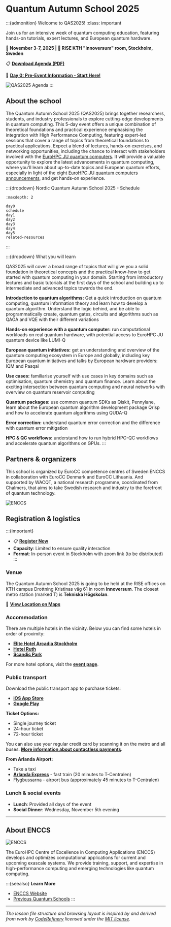 # Quantum Autumn School 2025

:::{admonition} Welcome to QAS2025!
:class: important

Join us for an intensive week of quantum computing education, featuring hands-on tutorials, expert lectures, and European quantum hardware.

**📅 November 3-7, 2025 | 📍 RISE KTH "Innoversum" room, Stockholm, Sweden**

📋 **[Download Agenda (PDF)](resources/QAS2025agenda.pdf)**

🎯 **[Day 0: Pre-Event Information - Start Here!](day0.md)**

![QAS2025 Agenda](img/QAS2025agenda.png)
:::

## About the school

The Quantum Autumn School 2025 (QAS2025) brings together researchers, students, and industry professionals to explore cutting-edge developments in quantum computing. This 5-day event offers a unique combination of theoretical foundations and practical experience emphasising the integration with High Performance Computing, featuring expert-led sessions that cover a range of topics from theoretical foundations to practical applications. Expect a blend of lectures, hands-on exercises, and networking opportunities, including the chance to interact with stakeholders involved with the [EuroHPC JU quantum computers](https://www.eurohpc-ju.europa.eu/eurohpc-quantum-computers_en). It will provide a valuable opportunity to explore the latest advancements in quantum computing, where you'll learn about up-to-date topics and European quantum efforts, especially in light of the eight [EuroHPC JU quantum computers announcements](https://www.eurohpc-ju.europa.eu/eurohpc-quantum-computers_en), and get hands-on experience.

:::{dropdown} Nordic Quantum Autumn School 2025 - Schedule

```{toctree}
:maxdepth: 2

day0
schedule
day1
day2
day3
day4
day5
related-resources
```
:::

:::{dropdown} What you will learn

QAS2025 will cover a broad range of topics that will give you a solid foundation in theoretical concepts and the practical know-how to get started with quantum computing in your domain. Starting from introductory lectures and basic tutorials at the first days of the school and building up to intermediate and advanced topics towards the end.

**Introduction to quantum algorithms:** Get a quick introduction on quantum computing, quantum information theory and learn how to develop a quantum algorithm. Understand the logic behind, and be able to programmatically create, quantum gates, circuits and algorithms such as QAOA and VQE with their different variations

**Hands-on experience with a quantum computer:** run computational workloads on real quantum hardware, with potential access to EuroHPC JU quantum device like LUMI-Q

**European quantum initiatives:** get an understanding and overview of the quantum computing ecosystem in Europe and globally, including key European quantum initiatives and talks by European hardware providers: IQM and Pasqal

**Use cases:** familiarise yourself with use cases in key domains such as optimisation, quantum chemistry and quantum finance. Learn about the exciting intersection between quantum computing and neural networks with overview on quantum reservoir computing

**Quantum packages:** use common quantum SDKs as Qiskit, Pennylane, learn about the European quantum algorithm development package Qrisp and how to accelerate quantum algorithms using QUDA-Q

**Error correction:** understand quantum error correction and the difference with quantum error mitigation

**HPC & QC workflows:** understand how to run hybrid HPC-QC workflows and accelerate quantum algorithms on GPUs.
:::

## Partners & organizers

This school is organized by EuroCC competence centres of Sweden ENCCS in collaboration with EuroCC Denmark and EuroCC Lithuania. And supported by WACQT, a national research programme, coordinated from Chalmers, that aims to take Swedish research and industry to the forefront of quantum technology.

![ENCCS](img/QAS2025_organisation.png)

## Registration & logistics

:::{important}

- 📋 **[Register Now](https://enccs.se/events/qas-2025/)**
- **Capacity**: Limited to ensure quality interaction
- **Format**: In-person event in Stockholm with zoom link (to be distributed)
:::

### Venue

The Quantum Autumn School 2025 is going to be held at the RISE offices on KTH campus Drottning Kristinas väg 61 in room **Innoversum**. The closest metro station (marked T) is **Tekniska Högskolan**.

📍 **[View Location on Maps](https://maps.app.goo.gl/9rphvAS7ugRUC46U8)**

### Accommodation

There are multiple hotels in the vicinity. Below you can find some hotels in order of proximity:

- **[Elite Hotel Arcadia Stockholm](https://www.elite.se/hotell/stockholm/elite-hotel-arcadia-stockholm/?utm_source=google&utm_medium=organic&utm_campaign=google-local&utm_content=stockholm_arcadia)**
- **[Hotel Ruth](https://www.hotelruth.se/)**
- **[Scandic Park](https://www.scandichotels.com/en/hotels/scandic-park)**

For more hotel options, visit the **[event page](https://enccs.se/events/qas-2025/#:~:text=Elite%20Hotel%20Arcadia%20Stockholm)**.

### Public transport

Download the public transport app to purchase tickets:
- **[iOS App Store](https://apps.apple.com/se/app/sl-biljetter/id918418291)**
- **[Google Play](https://play.google.com/store/apps/details?id=com.sl.SLBiljetter)**

**Ticket Options:**
- Single journey ticket
- 24-hour ticket  
- 72-hour ticket

You can also use your regular credit card by scanning it on the metro and all buses. **[More information about contactless payments](https://sl.se/en/in-english/fares--tickets/contactless-pay-as-you-go)**.

**From Arlanda Airport:**
- Take a taxi
- **[Arlanda Express](https://www.arlandaexpress.com/)** - fast train (20 minutes to T-Centralen)
- Flygbussarna - airport bus (approximately 45 minutes to T-Centralen)

### Lunch & social events

- **Lunch**: Provided all days of the event
- **Social Dinner**: Wednesday, November 5th evening

---

## About ENCCS

![ENCCS](img/ENCCS-erbjudande.png)

The EuroHPC Centre of Excellence in Computing Applications (ENCCS) develops and optimizes computational applications for current and upcoming exascale systems. We provide training, support, and expertise in high-performance computing and emerging technologies like quantum computing.

:::{seealso}
**Learn More**
- [ENCCS Website](https://enccs.se)
- [Previous Quantum Schools](https://enccs.se/lessons/)
:::

---

*The lesson file structure and browsing layout is inspired by and derived from work by [CodeRefinery](https://coderefinery.org/) licensed under the [MIT license](http://opensource.org/licenses/mit-license.html).*